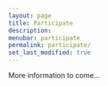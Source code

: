 ```yaml
---
layout: page
title: Participate
description: 
menubar: participate
permalink: participate/
set_last_modified: true
---
```


More information to come...

